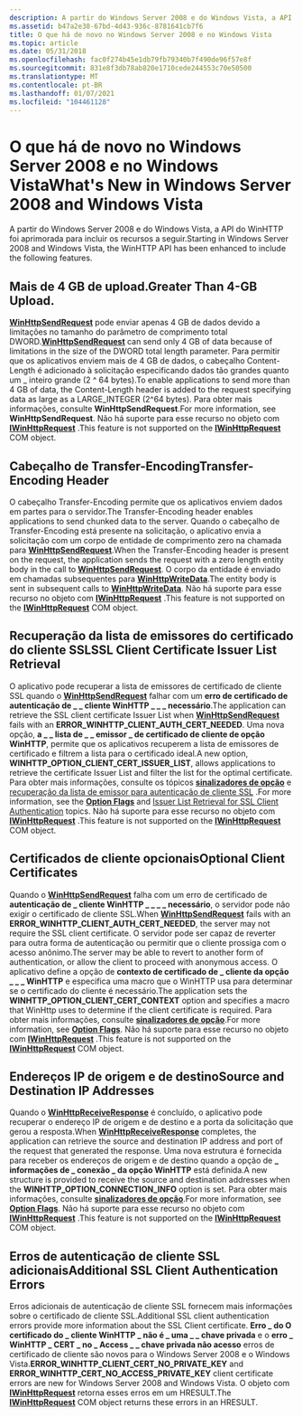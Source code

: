 ```yaml
---
description: A partir do Windows Server 2008 e do Windows Vista, a API do WinHTTP foi aprimorada para incluir os recursos a seguir.
ms.assetid: b47a2e38-67bd-4d43-936c-8781641cb7f6
title: O que há de novo no Windows Server 2008 e no Windows Vista
ms.topic: article
ms.date: 05/31/2018
ms.openlocfilehash: fac0f274b45e1db79fb79340b7f490de96f57e8f
ms.sourcegitcommit: 831e8f3db78ab820e1710cede244553c70e50500
ms.translationtype: MT
ms.contentlocale: pt-BR
ms.lasthandoff: 01/07/2021
ms.locfileid: "104461128"
---
```

# <a name="whats-new-in-windows-server-2008-and-windows-vista"></a><span data-ttu-id="ad2fa-103">O que há de novo no Windows Server 2008 e no Windows Vista</span><span class="sxs-lookup"><span data-stu-id="ad2fa-103">What's New in Windows Server 2008 and Windows Vista</span></span>

<span data-ttu-id="ad2fa-104">A partir do Windows Server 2008 e do Windows Vista, a API do WinHTTP foi aprimorada para incluir os recursos a seguir.</span><span class="sxs-lookup"><span data-stu-id="ad2fa-104">Starting in Windows Server 2008 and Windows Vista, the WinHTTP API has been enhanced to include the following features.</span></span>

## <a name="greater-than-4-gb-upload"></a><span data-ttu-id="ad2fa-105">Mais de 4 GB de upload.</span><span class="sxs-lookup"><span data-stu-id="ad2fa-105">Greater Than 4-GB Upload.</span></span>

<span data-ttu-id="ad2fa-106">[**WinHttpSendRequest**](/windows/desktop/api/Winhttp/nf-winhttp-winhttpsendrequest) pode enviar apenas 4 GB de dados devido a limitações no tamanho do parâmetro de comprimento total DWORD.</span><span class="sxs-lookup"><span data-stu-id="ad2fa-106">[**WinHttpSendRequest**](/windows/desktop/api/Winhttp/nf-winhttp-winhttpsendrequest) can send only 4 GB of data because of limitations in the size of the DWORD total length parameter.</span></span> <span data-ttu-id="ad2fa-107">Para permitir que os aplicativos enviem mais de 4 GB de dados, o cabeçalho Content-Length é adicionado à solicitação especificando dados tão grandes quanto um \_ inteiro grande (2 ^ 64 bytes).</span><span class="sxs-lookup"><span data-stu-id="ad2fa-107">To enable applications to send more than 4 GB of data, the Content-Length header is added to the request specifying data as large as a LARGE\_INTEGER (2^64 bytes).</span></span> <span data-ttu-id="ad2fa-108">Para obter mais informações, consulte **WinHttpSendRequest**.</span><span class="sxs-lookup"><span data-stu-id="ad2fa-108">For more information, see **WinHttpSendRequest**.</span></span> <span data-ttu-id="ad2fa-109">Não há suporte para esse recurso no objeto com [**IWinHttpRequest**](iwinhttprequest-interface.md) .</span><span class="sxs-lookup"><span data-stu-id="ad2fa-109">This feature is not supported on the [**IWinHttpRequest**](iwinhttprequest-interface.md) COM object.</span></span>

## <a name="transfer-encoding-header"></a><span data-ttu-id="ad2fa-110">Cabeçalho de Transfer-Encoding</span><span class="sxs-lookup"><span data-stu-id="ad2fa-110">Transfer-Encoding Header</span></span>

<span data-ttu-id="ad2fa-111">O cabeçalho Transfer-Encoding permite que os aplicativos enviem dados em partes para o servidor.</span><span class="sxs-lookup"><span data-stu-id="ad2fa-111">The Transfer-Encoding header enables applications to send chunked data to the server.</span></span> <span data-ttu-id="ad2fa-112">Quando o cabeçalho de Transfer-Encoding está presente na solicitação, o aplicativo envia a solicitação com um corpo de entidade de comprimento zero na chamada para [**WinHttpSendRequest**](/windows/desktop/api/Winhttp/nf-winhttp-winhttpsendrequest).</span><span class="sxs-lookup"><span data-stu-id="ad2fa-112">When the Transfer-Encoding header is present on the request, the application sends the request with a zero length entity body in the call to [**WinHttpSendRequest**](/windows/desktop/api/Winhttp/nf-winhttp-winhttpsendrequest).</span></span> <span data-ttu-id="ad2fa-113">O corpo da entidade é enviado em chamadas subsequentes para [**WinHttpWriteData**](/windows/desktop/api/Winhttp/nf-winhttp-winhttpwritedata).</span><span class="sxs-lookup"><span data-stu-id="ad2fa-113">The entity body is sent in subsequent calls to [**WinHttpWriteData**](/windows/desktop/api/Winhttp/nf-winhttp-winhttpwritedata).</span></span> <span data-ttu-id="ad2fa-114">Não há suporte para esse recurso no objeto com [**IWinHttpRequest**](iwinhttprequest-interface.md) .</span><span class="sxs-lookup"><span data-stu-id="ad2fa-114">This feature is not supported on the [**IWinHttpRequest**](iwinhttprequest-interface.md) COM object.</span></span>

## <a name="ssl-client-certificate-issuer-list-retrieval"></a><span data-ttu-id="ad2fa-115">Recuperação da lista de emissores do certificado do cliente SSL</span><span class="sxs-lookup"><span data-stu-id="ad2fa-115">SSL Client Certificate Issuer List Retrieval</span></span>

<span data-ttu-id="ad2fa-116">O aplicativo pode recuperar a lista de emissores de certificado de cliente SSL quando o [**WinHttpSendRequest**](/windows/desktop/api/Winhttp/nf-winhttp-winhttpsendrequest) falhar com um **erro de certificado de autenticação de \_ \_ cliente WinHTTP \_ \_ \_ necessário**.</span><span class="sxs-lookup"><span data-stu-id="ad2fa-116">The application can retrieve the SSL client certificate Issuer List when [**WinHttpSendRequest**](/windows/desktop/api/Winhttp/nf-winhttp-winhttpsendrequest) fails with an **ERROR\_WINHTTP\_CLIENT\_AUTH\_CERT\_NEEDED**.</span></span> <span data-ttu-id="ad2fa-117">Uma nova opção, **a \_ \_ lista de \_ \_ emissor \_ de certificado de cliente de opção WinHTTP**, permite que os aplicativos recuperem a lista de emissores de certificado e filtrem a lista para o certificado ideal.</span><span class="sxs-lookup"><span data-stu-id="ad2fa-117">A new option, **WINHTTP\_OPTION\_CLIENT\_CERT\_ISSUER\_LIST**, allows applications to retrieve the certificate Issuer List and filter the list for the optimal certificate.</span></span> <span data-ttu-id="ad2fa-118">Para obter mais informações, consulte os tópicos [**sinalizadores de opção**](option-flags.md) e [recuperação da lista de emissor para autenticação de cliente SSL](ssl-in-winhttp.md) .</span><span class="sxs-lookup"><span data-stu-id="ad2fa-118">For more information, see the [**Option Flags**](option-flags.md) and [Issuer List Retrieval for SSL Client Authentication](ssl-in-winhttp.md) topics.</span></span> <span data-ttu-id="ad2fa-119">Não há suporte para esse recurso no objeto com [**IWinHttpRequest**](iwinhttprequest-interface.md) .</span><span class="sxs-lookup"><span data-stu-id="ad2fa-119">This feature is not supported on the [**IWinHttpRequest**](iwinhttprequest-interface.md) COM object.</span></span>

## <a name="optional-client-certificates"></a><span data-ttu-id="ad2fa-120">Certificados de cliente opcionais</span><span class="sxs-lookup"><span data-stu-id="ad2fa-120">Optional Client Certificates</span></span>

<span data-ttu-id="ad2fa-121">Quando o [**WinHttpSendRequest**](/windows/desktop/api/Winhttp/nf-winhttp-winhttpsendrequest) falha com um erro de certificado de **autenticação de \_ cliente WinHTTP \_ \_ \_ \_ necessário**, o servidor pode não exigir o certificado de cliente SSL.</span><span class="sxs-lookup"><span data-stu-id="ad2fa-121">When [**WinHttpSendRequest**](/windows/desktop/api/Winhttp/nf-winhttp-winhttpsendrequest) fails with an **ERROR\_WINHTTP\_CLIENT\_AUTH\_CERT\_NEEDED**, the server may not require the SSL client certificate.</span></span> <span data-ttu-id="ad2fa-122">O servidor pode ser capaz de reverter para outra forma de autenticação ou permitir que o cliente prossiga com o acesso anônimo.</span><span class="sxs-lookup"><span data-stu-id="ad2fa-122">The server may be able to revert to another form of authentication, or allow the client to proceed with anonymous access.</span></span> <span data-ttu-id="ad2fa-123">O aplicativo define a opção de **contexto de certificado de \_ cliente da opção \_ \_ \_ WinHTTP** e especifica uma macro que o WinHTTP usa para determinar se o certificado do cliente é necessário.</span><span class="sxs-lookup"><span data-stu-id="ad2fa-123">The application sets the **WINHTTP\_OPTION\_CLIENT\_CERT\_CONTEXT** option and specifies a macro that WinHttp uses to determine if the client certificate is required.</span></span> <span data-ttu-id="ad2fa-124">Para obter mais informações, consulte [**sinalizadores de opção**](option-flags.md).</span><span class="sxs-lookup"><span data-stu-id="ad2fa-124">For more information, see [**Option Flags**](option-flags.md).</span></span> <span data-ttu-id="ad2fa-125">Não há suporte para esse recurso no objeto com [**IWinHttpRequest**](iwinhttprequest-interface.md) .</span><span class="sxs-lookup"><span data-stu-id="ad2fa-125">This feature is not supported on the [**IWinHttpRequest**](iwinhttprequest-interface.md) COM object.</span></span>

## <a name="source-and-destination-ip-addresses"></a><span data-ttu-id="ad2fa-126">Endereços IP de origem e de destino</span><span class="sxs-lookup"><span data-stu-id="ad2fa-126">Source and Destination IP Addresses</span></span>

<span data-ttu-id="ad2fa-127">Quando o [**WinHttpReceiveResponse**](/windows/desktop/api/Winhttp/nf-winhttp-winhttpreceiveresponse) é concluído, o aplicativo pode recuperar o endereço IP de origem e de destino e a porta da solicitação que gerou a resposta.</span><span class="sxs-lookup"><span data-stu-id="ad2fa-127">When [**WinHttpReceiveResponse**](/windows/desktop/api/Winhttp/nf-winhttp-winhttpreceiveresponse) completes, the application can retrieve the source and destination IP address and port of the request that generated the response.</span></span> <span data-ttu-id="ad2fa-128">Uma nova estrutura é fornecida para receber os endereços de origem e de destino quando a opção de **\_ informações de \_ conexão \_ da opção WinHTTP** está definida.</span><span class="sxs-lookup"><span data-stu-id="ad2fa-128">A new structure is provided to receive the source and destination addresses when the **WINHTTP\_OPTION\_CONNECTION\_INFO** option is set.</span></span> <span data-ttu-id="ad2fa-129">Para obter mais informações, consulte [**sinalizadores de opção**](option-flags.md).</span><span class="sxs-lookup"><span data-stu-id="ad2fa-129">For more information, see [**Option Flags**](option-flags.md).</span></span> <span data-ttu-id="ad2fa-130">Não há suporte para esse recurso no objeto com [**IWinHttpRequest**](iwinhttprequest-interface.md) .</span><span class="sxs-lookup"><span data-stu-id="ad2fa-130">This feature is not supported on the [**IWinHttpRequest**](iwinhttprequest-interface.md) COM object.</span></span>

## <a name="additional-ssl-client-authentication-errors"></a><span data-ttu-id="ad2fa-131">Erros de autenticação de cliente SSL adicionais</span><span class="sxs-lookup"><span data-stu-id="ad2fa-131">Additional SSL Client Authentication Errors</span></span>

<span data-ttu-id="ad2fa-132">Erros adicionais de autenticação de cliente SSL fornecem mais informações sobre o certificado de cliente SSL.</span><span class="sxs-lookup"><span data-stu-id="ad2fa-132">Additional SSL client authentication errors provide more information about the SSL Client certificate.</span></span> <span data-ttu-id="ad2fa-133">**Erro \_ do O certificado do \_ cliente WinHTTP \_ não é \_ uma \_ \_ chave privada** e o **erro \_ WinHTTP \_ CERT \_ no \_ Access \_ \_ chave privada não acesso** erros de certificado de cliente são novos para o Windows Server 2008 e o Windows Vista.</span><span class="sxs-lookup"><span data-stu-id="ad2fa-133">**ERROR\_WINHTTP\_CLIENT\_CERT\_NO\_PRIVATE\_KEY** and **ERROR\_WINHTTP\_CERT\_NO\_ACCESS\_PRIVATE\_KEY** client certificate errors are new for Windows Server 2008 and Windows Vista.</span></span> <span data-ttu-id="ad2fa-134">O objeto com [**IWinHttpRequest**](iwinhttprequest-interface.md) retorna esses erros em um HRESULT.</span><span class="sxs-lookup"><span data-stu-id="ad2fa-134">The [**IWinHttpRequest**](iwinhttprequest-interface.md) COM object returns these errors in an HRESULT.</span></span>

 

 



